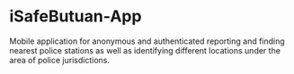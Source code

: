 # iSafeButuan-App
Mobile application for anonymous and authenticated reporting and finding nearest police stations as well as identifying different locations under the area of police jurisdictions.
